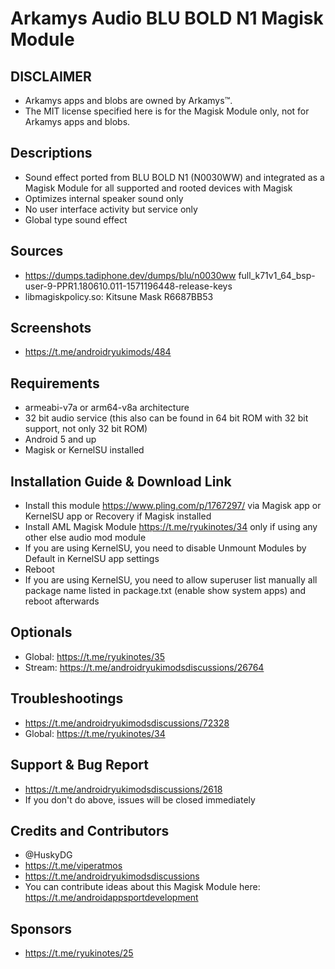 # Arkamys Audio BLU BOLD N1 Magisk Module

## DISCLAIMER
- Arkamys apps and blobs are owned by Arkamys™.
- The MIT license specified here is for the Magisk Module only, not for Arkamys apps and blobs.

## Descriptions
- Sound effect ported from BLU BOLD N1 (N0030WW) and integrated as a Magisk Module for all supported and rooted devices with Magisk
- Optimizes internal speaker sound only
- No user interface activity but service only
- Global type sound effect

## Sources
- https://dumps.tadiphone.dev/dumps/blu/n0030ww full_k71v1_64_bsp-user-9-PPR1.180610.011-1571196448-release-keys
- libmagiskpolicy.so: Kitsune Mask R6687BB53

## Screenshots
- https://t.me/androidryukimods/484

## Requirements
- armeabi-v7a or arm64-v8a architecture
- 32 bit audio service (this also can be found in 64 bit ROM with 32 bit support, not only 32 bit ROM)
- Android 5 and up
- Magisk or KernelSU installed

## Installation Guide & Download Link
- Install this module https://www.pling.com/p/1767297/ via Magisk app or KernelSU app or Recovery if Magisk installed
- Install AML Magisk Module https://t.me/ryukinotes/34 only if using any other else audio mod module
- If you are using KernelSU, you need to disable Unmount Modules by Default in KernelSU app settings
- Reboot
- If you are using KernelSU, you need to allow superuser list manually all package name listed in package.txt (enable show system apps) and reboot afterwards

## Optionals
- Global: https://t.me/ryukinotes/35
- Stream: https://t.me/androidryukimodsdiscussions/26764

## Troubleshootings
- https://t.me/androidryukimodsdiscussions/72328
- Global: https://t.me/ryukinotes/34

## Support & Bug Report
- https://t.me/androidryukimodsdiscussions/2618
- If you don't do above, issues will be closed immediately

## Credits and Contributors
- @HuskyDG
- https://t.me/viperatmos
- https://t.me/androidryukimodsdiscussions
- You can contribute ideas about this Magisk Module here: https://t.me/androidappsportdevelopment

## Sponsors
- https://t.me/ryukinotes/25


